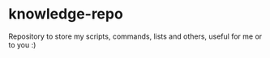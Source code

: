 # knowledge-repo
Repository to store my scripts, commands, lists and others, useful for me or to you :)
